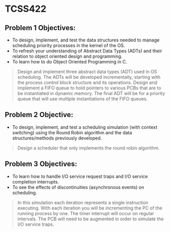 # TCSS422

## Problem 1 Objectives:

- To design, implement, and test the data structures needed to manage scheduling priority processes in the kernel of the OS.
- To refresh your understanding of Abstract Data Types (ADTs) and their relation to object oriented design and programming.
- To learn how to do Object Oriented Programming in C.

> Design and implement three abstract data types (ADT) used in OS scheduling. The ADTs will be developed incrementally, starting with the process control block structure and its operations. Design and implement a FIFO queue to hold pointers to various PCBs that are to be instantiated in dynamic memory. The final ADT will be for a priority queue that will use multiple instantiations of the FIFO queues.


## Problem 2 Objective:

- To design, implement, and test a scheduling simulation (with context switching) using the Round Robin algorithm and the data structures/methods previously developed.

> Design a scheduler that only implements the round robin algorithm.

## Problem 3 Objectives: 

- To learn how to handle I/O service request traps and I/O service completion interrupts. 
- To see the effects of discontinuities (asynchronous events) on scheduling.

> In this simulation each iteration represents a single instruction executing. With each iteration you will be incrementing  the PC of the running process by one. The timer interrupt will occur on regular intervals. The PCB will need to be augmented in order to simulate the I/O service traps.

